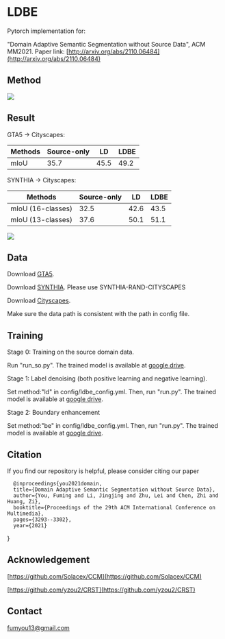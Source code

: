 # LDBE
Pytorch implementation for:

"Domain Adaptive Semantic Segmentation without Source Data", ACM MM2021. Paper link: [http://arxiv.org/abs/2110.06484](http://arxiv.org/abs/2110.06484)


## Method
![](img/main1.png)

## Result
GTA5 -> Cityscapes:

|  Methods| Source-only | LD | LDBE |
|  ----  | ----  |----|----|
| mIoU | 35.7 | 45.5 | 49.2 |

SYNTHIA -> Cityscapes:

|  Methods   | Source-only | LD | LDBE |
|  ----  | ----  |----|----|
| mIoU (16-classes)  | 32.5 | 42.6 | 43.5 |
| mIoU (13-classes)  | 37.6 | 50.1 | 51.1 |


![](img/visual.png)

## Data

Download [GTA5](https://download.visinf.tu-darmstadt.de/data/from_games/).

Download [SYNTHIA](http://synthia-dataset.net/). Please use SYNTHIA-RAND-CITYSCAPES

Download [Cityscapes](https://www.cityscapes-dataset.com/).

Make sure the data path is consistent with the path in config file.


## Training

Stage 0: Training on the source domain data.

Run "run_so.py". The trained model is available at [google drive](https://drive.google.com/file/d/1nXQS_4nd9zgsSELzhiV_WgihWaNvP6_5/view?usp=sharing).

Stage 1: Label denoising (both positive learning and negative learning).

Set method:"ld" in config/ldbe_config.yml. Then, run "run.py". The trained model is available at [google drive](https://drive.google.com/file/d/10iYWhgrxJHNl2vR-u2N3-uVRXH7qGPfZ/view?usp=sharing).

Stage 2: Boundary enhancement

Set method:"be" in config/ldbe_config.yml. Then, run "run.py". The trained model is available at [google drive](https://drive.google.com/file/d/1eFgqnPRIiivtTPCk6AihKjaeduaIyu-a/view?usp=sharing).

## Citation
If you find our repository is helpful, please consider citing our paper

      @inproceedings{you2021domain,
      title={Domain Adaptive Semantic Segmentation without Source Data},
      author={You, Fuming and Li, Jingjing and Zhu, Lei and Chen, Zhi and Huang, Zi},
      booktitle={Proceedings of the 29th ACM International Conference on Multimedia},
      pages={3293--3302},
      year={2021}
}
## Acknowledgement

[https://github.com/Solacex/CCM](https://github.com/Solacex/CCM)

[https://github.com/yzou2/CRST](https://github.com/yzou2/CRST)

## Contact
fumyou13@gmail.com

